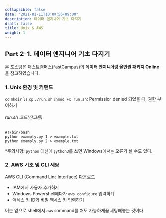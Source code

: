 ```yaml
---
collapsible: false
date: "2021-01-11T10:08:56+09:00"
description: 데이터 엔지니어 기초 다지기
draft: false
title: Unix & AWS
weight: 1
---
```


## Part 2-1. 데이터 엔지니어 기초 다지기
본 포스팅은 패스트캠퍼스(FastCampus)의 **데이터 엔지니어링 올인원 패키지 Online**을 참고하였습니다.

### 1. Unix 환경 및 커맨드
`cd`
`mkdir`
`ls`
`cp`
`./run.sh`
`chmod +x run.sh`: Permission denied 되었을 때, 권한 부여하기

###### run.sh 코드(참고용)
```
#!/bin/bash
python examply.py 1 > example.txt
python examply.py 2 > example.txt
```
*주의사항: `python` 대신에 `python3`를 쓰면 Windows에서는 오류가 날 수도 있다.

### 2. AWS 기초 및 CLI 세팅
AWS CLI (Command Line Interface) [다운로드](https://docs.aws.amazon.com/ko_kr/cli/latest/userguide/install-cliv2-windows.html)

* IAM에서 사용자 추가하기
* Windows Powershell에다가 `aws configure` 입력하기
* 액세스 키 ID와 비밀 액세스 키 입력하기

이는 앞으로 shell에서 `aws` command를 쳐도 가능하게끔 세팅해놓는 것이다.

<br>
<br>